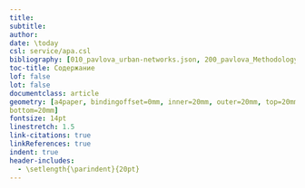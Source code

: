 ```yaml
---
title: 
subtitle: 
author: 
date: \today
csl: service/apa.csl
bibliography: [010_pavlova_urban-networks.json, 200_pavlova_Methodology.json]
toc-title: Содержание
lof: false 
lot: false 
documentclass: article
geometry: [a4paper, bindingoffset=0mm, inner=20mm, outer=20mm, top=20mm, 
bottom=20mm]
fontsize: 14pt  
linestretch: 1.5  
link-citations: true
linkReferences: true
indent: true
header-includes:
  - \setlength{\parindent}{20pt}
---
```

